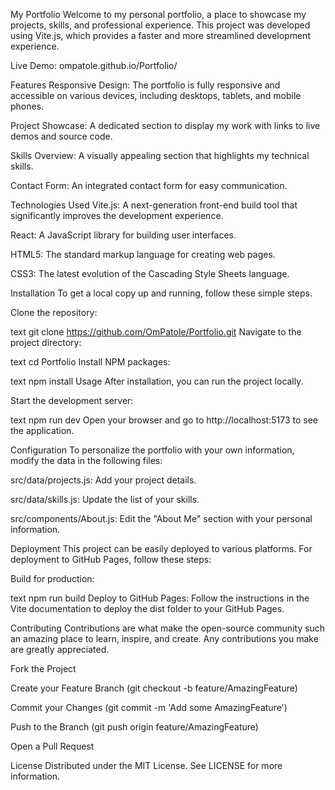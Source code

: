 My Portfolio
Welcome to my personal portfolio, a place to showcase my projects, skills, and professional experience. This project was developed using Vite.js, which provides a faster and more streamlined development experience.

Live Demo: ompatole.github.io/Portfolio/

Features
Responsive Design: The portfolio is fully responsive and accessible on various devices, including desktops, tablets, and mobile phones.

Project Showcase: A dedicated section to display my work with links to live demos and source code.

Skills Overview: A visually appealing section that highlights my technical skills.

Contact Form: An integrated contact form for easy communication.

Technologies Used
Vite.js: A next-generation front-end build tool that significantly improves the development experience.

React: A JavaScript library for building user interfaces.

HTML5: The standard markup language for creating web pages.

CSS3: The latest evolution of the Cascading Style Sheets language.

Installation
To get a local copy up and running, follow these simple steps.

Clone the repository:

text
git clone https://github.com/OmPatole/Portfolio.git
Navigate to the project directory:

text
cd Portfolio
Install NPM packages:

text
npm install
Usage
After installation, you can run the project locally.

Start the development server:

text
npm run dev
Open your browser and go to http://localhost:5173 to see the application.

Configuration
To personalize the portfolio with your own information, modify the data in the following files:

src/data/projects.js: Add your project details.

src/data/skills.js: Update the list of your skills.

src/components/About.js: Edit the "About Me" section with your personal information.

Deployment
This project can be easily deployed to various platforms. For deployment to GitHub Pages, follow these steps:

Build for production:

text
npm run build
Deploy to GitHub Pages:
Follow the instructions in the Vite documentation to deploy the dist folder to your GitHub Pages.

Contributing
Contributions are what make the open-source community such an amazing place to learn, inspire, and create. Any contributions you make are greatly appreciated.

Fork the Project

Create your Feature Branch (git checkout -b feature/AmazingFeature)

Commit your Changes (git commit -m 'Add some AmazingFeature')

Push to the Branch (git push origin feature/AmazingFeature)

Open a Pull Request

License
Distributed under the MIT License. See LICENSE for more information.

